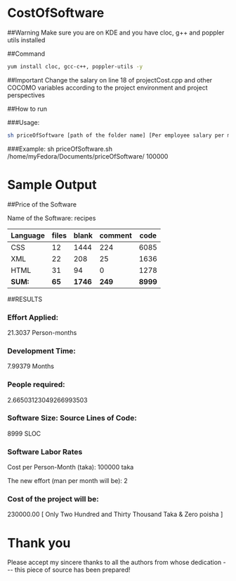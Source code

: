 # CostOfSoftware

##Warning
Make sure you are on KDE and you have cloc, g++ and poppler utils installed

##Command
```bash
yum install cloc, gcc-c++, poppler-utils -y
```

##Important 
Change the salary on line 18 of projectCost.cpp and other COCOMO variables according to the project environment and project perspectives
                
##How to run

###Usage: 
```bash
sh priceOfSoftware [path of the folder name] [Per employee salary per month]
```

###Example: 
sh priceOfSoftware.sh /home/myFedora/Documents/priceOfSoftware/ 100000


# Sample Output

##Price of the Software

Name of the Software: 
recipes

| Language | files | blank | comment | code |
| -------- | ----- | ----- | ------- | ---- |
| CSS      | 12    | 1444  | 224     | 6085 |
| XML      | 22    | 208   | 25      | 1636 |
| HTML     | 31    | 94    | 0       | 1278 |
| **SUM:** | **65** | **1746**  | **249** | **8999** |

##RESULTS

### Effort Applied:
21.3037 Person-months

### Development Time:
7.99379 Months

### People required:
2.66503123049266993503

### Software Size: Source Lines of Code:
8999 SLOC

### Software Labor Rates
Cost per Person-Month (taka):
100000 taka

The new effort (man per month will be): 2

### Cost of the project will be: 
230000.00
[ Only Two Hundred and Thirty Thousand  Taka & Zero poisha ]

# Thank you
Please accept my sincere thanks to all the authors from whose dedication --- this piece of source has been prepared!